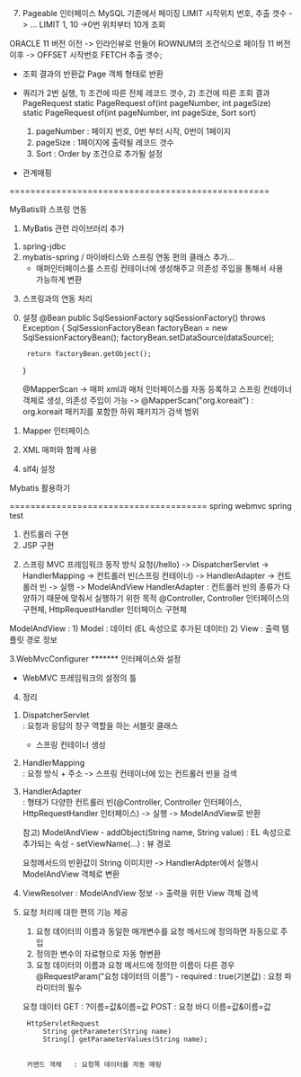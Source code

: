 7. Pageable 인터페이스
MySQL 기준에서 페이징
    LIMIT 시작위치 번호, 추출 갯수 -> ... LIMIT 1, 10 ->0번 위치부터 10개 조회

ORACLE
    11 버전 이전 -> 인라인뷰로 만들어 ROWNUM의 조건식으로 페이징
    11 버전 이후 -> OFFSET 시작번호 FETCH 추출 갯수;

- 조회 결과의 반환값 Page 객체 형태로 반환
- 쿼리가 2번 실행, 1) 조건에 따른 전체 레코드 갯수, 2) 조건에 따른 조회 결과
PageRequest
    static PageRequest of(int pageNumber, int pageSize)
    static PageRequest of(int pageNumber, int pageSize, Sort sort)
    1) pageNumber : 페이지 번호, 0번 부터 시작, 0번이 1페이지
    2) pageSize : 1페이지에 출력될 레코드 갯수
    3) Sort : Order by 조건으로 추가될 설정

 - 관계매핑
     
==================================================

MyBatis와 스프링 연동
1. MyBatis 관련 라이브러리 추가
1) spring-jdbc
2) mybatis-spring / 마이바티스와 스프링 연동 편의 클래스 추가...
    - 매퍼인터페이스를 스프링 컨테이너에 생성해주고 의존성 주입을 통해서 사용 가능하게 변환

3. 스프링과의 연동 처리
0) 설정
    @Bean
    public SqlSessionFactory sqlSessionFactory() throws Exception {
        SqlSessionFactoryBean factoryBean = new SqlSessionFactoryBean();
        factoryBean.setDataSource(dataSource);
        
        return factoryBean.getObject();
    }

    @MapperScan
    -> 매퍼 xml과 매처 인터페이스를 자동 등록하고 스프링 컨테이너 객체로 생성, 의존성 주입이 가능
    -> @MapperScan("org.koreait") : org.koreait 패키지를 포함한 하위 패키지가 검색 범위
    
1) Mapper 인터페이스
2) XML 매퍼와 함께 사용

4. slf4j 설정


Mybatis 활용하기

======================================
spring webmvc 
spring test 

1) 컨트롤러 구현
2) JSP 구현

2. 스프링 MVC 프레임워크 동작 방식
요청(/hello) -> DispatcherServlet -> HandlerMapping -> 컨트롤러 빈(스프링 컨테이너) -> HandlerAdapter -> 컨트롤러 빈 -> 실행 -> ModelAndView
HandlerAdapter : 컨트롤러 빈의 종류가 다양하기 때문에 맞춰서 실행하기 위한 목적 
			           @Controller, Controller 인터페이스의 구현체, HttpRequestHandler 인터페이스 구현체


ModelAndView :
	1) Model : 데이터 (EL 속성으로 추가된 데이터)
	2) View : 출력 템플릿 경로 정보 

3.WebMvcConfigurer ******* 인터페이스와 설정 
- WebMVC 프레임워크의 설정의 틀 

4. 정리
1) DispatcherServlet 	
	: 요청과 응답의 창구 역할을 하는 서블릿 클래스 
	- 스프링 컨테이너 생성 
	
2) HandlerMapping	
	: 요청 방식 + 주소 -> 스프링 컨테이너에 있는 컨트롤러 빈을 검색
	
3) HandlerAdapter 			
	: 형태가 다양한 컨트롤러 빈(@Controller, Controller 인터페이스, HttpRequestHandler 인터페이스) -> 실행 -> ModelAndView로 반환 
	
	참고) ModelAndView 
				- addObject(String name, String value) : EL 속성으로 추가되는 속성 
				- setViewName(...) : 뷰 경로 
	
	요청메서드의 반환값이 String 이미지만 -> HandlerAdpter에서 실행시 ModelAndView 객체로 변환 
	
4) ViewResolver
	: ModelAndView 정보 -> 출력을 위한 View 객체 검색 

5. 요청 처리에 대한 편의 기능 제공 
	1) 요청 데이터의 이름과 동일한 매개변수를 요청 메서드에 정의하면 자동으로 주입 
	2) 정의한 변수의 자료형으로 자동 형변환 
	3) 요청 데이터의 이름과 요청 메서드에 정의한 이름이 다른 경우
		@RequestParam("요청 데이터의 이름")
			- required : true(기본값) : 요청 파라미터의 필수
			
	요청 데이터 
		GET : ?이름=값&이름=값
		POST : 요청 바디 이름=값&이름=값 
		
		HttpServletRequest 
			String getParameter(String name)
			String[] getParameterValues(String name);
			
			
		커맨드 객체   : 요청쪽 데이터를 자동 매핑